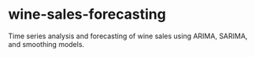 # wine-sales-forecasting
Time series analysis and forecasting of wine sales using ARIMA, SARIMA, and smoothing models.

